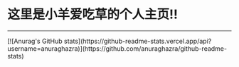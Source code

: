 # 这里是小羊爱吃草的个人主页!! <br/>
<hr/>
[![Anurag's GitHub stats](https://github-readme-stats.vercel.app/api?username=anuraghazra)](https://github.com/anuraghazra/github-readme-stats)

